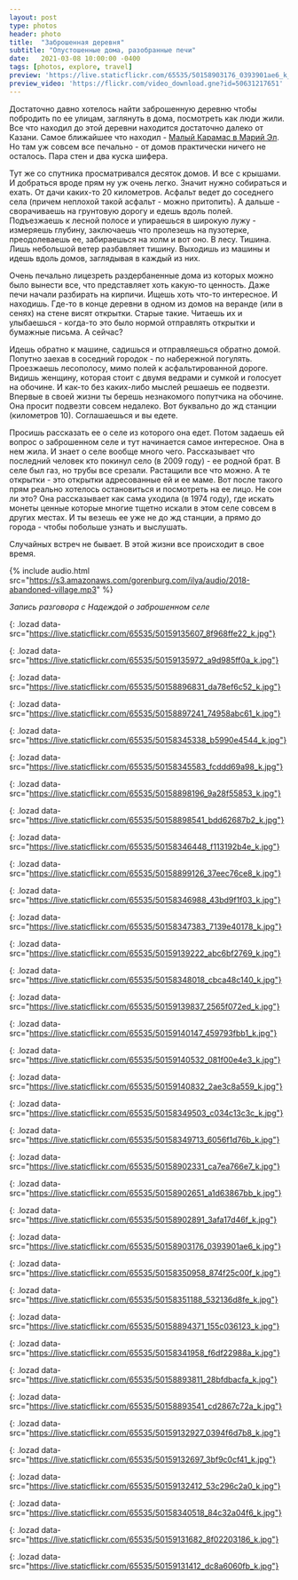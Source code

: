 ```yaml
---
layout: post
type: photos
header: photo
title:  "Заброшенная деревня"
subtitle: "Опустошенные дома, разобранные печи"
date:   2021-03-08 10:00:00 -0400
tags: [photos, explore, travel]
preview: 'https://live.staticflickr.com/65535/50158903176_0393901ae6_k_d.jpg'
preview_video: 'https://flickr.com/video_download.gne?id=50631217651'
---
```


Достаточно давно хотелось найти заброшенную деревню чтобы побродить по ее улицам, заглянуть в дома, посмотреть как люди жили. Все что находил до этой деревни находится достаточно далеко от Казани. Самое ближайшее что находил - [Малый Карамас в Марий Эл](https://ilya.gorenburg.com/2017/09/03/maliy-karamas). Но там уж совсем все печально - от домов практически ничего не осталось. Пара стен и два куска шифера.

Тут же со спутника просматривался десяток домов. И все с крышами. И добраться вроде прям ну уж очень легко. Значит нужно собираться и ехать. От дачи каких-то 20 километров. Асфальт ведет до соседнего села (причем неплохой такой асфальт - можно притопить). А дальше - сворачиваешь на грунтовую дорогу и едешь вдоль полей. Подъезжаешь к лесной полосе и упираешься в широкую лужу - измеряешь глубину, заключаешь что пролезешь на пузотерке, преодолеваешь ее, забираешься на холм и вот оно. В лесу. Тишина. Лишь небольшой ветер разбавляет тишину. Выходишь из машины и идешь вдоль домов, заглядывая в каждый из них.

Очень печально лицезреть раздербаненные дома из которых можно было вынести все, что представляет хоть какую-то ценность. Даже печи начали разбирать на кирпичи. Ищешь хоть что-то интересное. И находишь. Где-то в конце деревни в одном из домов на веранде (или в сенях) на стене висят открытки. Старые такие. Читаешь их и улыбаешься - когда-то это было нормой отправлять открытки и бумажные письма. А сейчас?

Идешь обратно к машине, садишься и отправляешься обратно домой. Попутно заехав в соседний городок - по набережной погулять. Проезжаешь  лесополосу, мимо полей к асфальтированной дороге. Видишь женщину, которая стоит с двумя ведрами и сумкой и голосует на обочине. И как-то без каких-либо мыслей решаешь ее подвезти. Впервые в своей жизни ты берешь незнакомого попутчика на обочине. Она просит подвезти совсем недалеко. Вот буквально до жд станции (километров 10). Соглашаешься и вы едете.

Просишь рассказать ее о селе из которого она едет. Потом задаешь ей вопрос о заброшенном селе и тут начинается самое интересное. Она в нем жила. И знает о селе вообще много чего. Рассказывает что последний человек кто покинул село (в 2009 году) - ее родной брат. В селе был газ, но трубы все срезали. Растащили все что можно. А те открытки - это открытки адресованные ей и ее маме. Вот после такого прям реально хотелось остановиться и посмотреть на ее лицо. Не сон ли это? Она рассказывает как сама уходила (в 1974 году), где искать монеты ценные которые многие тщетно искали в этом селе совсем в других местах. И ты везешь ее уже не до жд станции, а прямо до города - чтобы побольше узнать и выслушать.

Случайных встреч не бывает. В этой жизни все происходит в свое время.

{% include audio.html src="https://s3.amazonaws.com/gorenburg.com/ilya/audio/2018-abandoned-village.mp3" %}

<em>Запись разговора с Надеждой о заброшенном селе</em>

![](){: .lozad data-src="https://live.staticflickr.com/65535/50159135607_8f968ffe22_k.jpg"}

![](){: .lozad data-src="https://live.staticflickr.com/65535/50159135972_a9d985ff0a_k.jpg"}

![](){: .lozad data-src="https://live.staticflickr.com/65535/50158896831_da78ef6c52_k.jpg"}

![](){: .lozad data-src="https://live.staticflickr.com/65535/50158897241_74958abc61_k.jpg"}

![](){: .lozad data-src="https://live.staticflickr.com/65535/50158345338_b5990e4544_k.jpg"}

![](){: .lozad data-src="https://live.staticflickr.com/65535/50158345583_fcddd69a98_k.jpg"}

![](){: .lozad data-src="https://live.staticflickr.com/65535/50158898196_9a28f55853_k.jpg"}

![](){: .lozad data-src="https://live.staticflickr.com/65535/50158898541_bdd62687b2_k.jpg"}

![](){: .lozad data-src="https://live.staticflickr.com/65535/50158346448_f113192b4e_k.jpg"}

![](){: .lozad data-src="https://live.staticflickr.com/65535/50158899126_37eec76ce8_k.jpg"}

![](){: .lozad data-src="https://live.staticflickr.com/65535/50158346988_43bd9f1f03_k.jpg"}

![](){: .lozad data-src="https://live.staticflickr.com/65535/50158347383_7139e40178_k.jpg"}

![](){: .lozad data-src="https://live.staticflickr.com/65535/50159139222_abc6bf2769_k.jpg"}

![](){: .lozad data-src="https://live.staticflickr.com/65535/50158348018_cbca48c140_k.jpg"}

![](){: .lozad data-src="https://live.staticflickr.com/65535/50159139837_2565f072ed_k.jpg"}

![](){: .lozad data-src="https://live.staticflickr.com/65535/50159140147_459793fbb1_k.jpg"}

![](){: .lozad data-src="https://live.staticflickr.com/65535/50159140532_081f00e4e3_k.jpg"}

![](){: .lozad data-src="https://live.staticflickr.com/65535/50159140832_2ae3c8a559_k.jpg"}

![](){: .lozad data-src="https://live.staticflickr.com/65535/50158349503_c034c13c3c_k.jpg"}

![](){: .lozad data-src="https://live.staticflickr.com/65535/50158349713_6056f1d76b_k.jpg"}

![](){: .lozad data-src="https://live.staticflickr.com/65535/50158902331_ca7ea766e7_k.jpg"}

![](){: .lozad data-src="https://live.staticflickr.com/65535/50158902651_a1d63867bb_k.jpg"}

![](){: .lozad data-src="https://live.staticflickr.com/65535/50158902891_3afa17d46f_k.jpg"}

![](){: .lozad data-src="https://live.staticflickr.com/65535/50158903176_0393901ae6_k.jpg"}

![](){: .lozad data-src="https://live.staticflickr.com/65535/50158350958_874f25c00f_k.jpg"}

![](){: .lozad data-src="https://live.staticflickr.com/65535/50158351188_532136d8fe_k.jpg"}

![](){: .lozad data-src="https://live.staticflickr.com/65535/50158894371_155c036123_k.jpg"}

![](){: .lozad data-src="https://live.staticflickr.com/65535/50158341958_f6df22988a_k.jpg"}

![](){: .lozad data-src="https://live.staticflickr.com/65535/50158893811_28bfdbacfa_k.jpg"}

![](){: .lozad data-src="https://live.staticflickr.com/65535/50158893541_cd2867c72a_k.jpg"}

![](){: .lozad data-src="https://live.staticflickr.com/65535/50159132927_0394f6d7b8_k.jpg"}

![](){: .lozad data-src="https://live.staticflickr.com/65535/50159132697_3bf9c0cf41_k.jpg"}

![](){: .lozad data-src="https://live.staticflickr.com/65535/50159132412_53c296c2a0_k.jpg"}

![](){: .lozad data-src="https://live.staticflickr.com/65535/50158340518_84c32a04f6_k.jpg"}

![](){: .lozad data-src="https://live.staticflickr.com/65535/50159131682_8f02203186_k.jpg"}

![](){: .lozad data-src="https://live.staticflickr.com/65535/50159131412_dc8a6060fb_k.jpg"}
